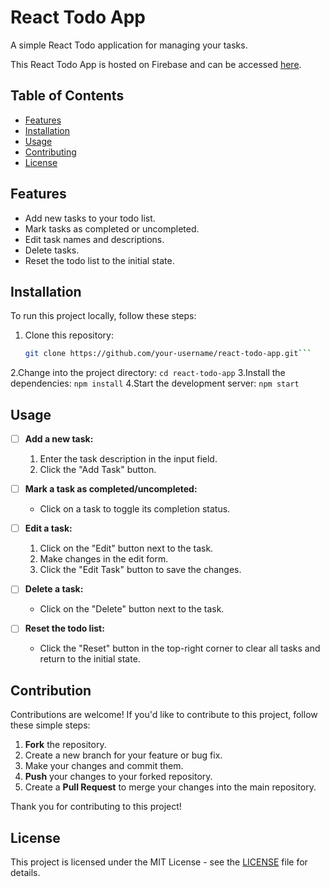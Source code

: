 # React Todo App

A simple React Todo application for managing your tasks.

This React Todo App is hosted on Firebase and can be accessed [here](https://react-to-do-780c1.web.app/).

## Table of Contents

- [Features](#features)
- [Installation](#installation)
- [Usage](#usage)
- [Contributing](#contributing)
- [License](#license)

## Features

- Add new tasks to your todo list.
- Mark tasks as completed or uncompleted.
- Edit task names and descriptions.
- Delete tasks.
- Reset the todo list to the initial state.



## Installation

To run this project locally, follow these steps:

1. Clone this repository:

   ```bash
   git clone https://github.com/your-username/react-todo-app.git```
2.Change into the project directory:
    ```cd react-todo-app```
3.Install the dependencies:
    ```npm install```
4.Start the development server:
   ```npm start```



## Usage

- [ ] **Add a new task:**
   1. Enter the task description in the input field.
   2. Click the "Add Task" button.

- [ ] **Mark a task as completed/uncompleted:**
   - Click on a task to toggle its completion status.

- [ ] **Edit a task:**
   1. Click on the "Edit" button next to the task.
   2. Make changes in the edit form.
   3. Click the "Edit Task" button to save the changes.

- [ ] **Delete a task:**
   - Click on the "Delete" button next to the task.

- [ ] **Reset the todo list:**
   - Click the "Reset" button in the top-right corner to clear all tasks and return to the initial state.

## Contribution

Contributions are welcome! If you'd like to contribute to this project, follow these simple steps:

1. **Fork** the repository.
2. Create a new branch for your feature or bug fix.
3. Make your changes and commit them.
4. **Push** your changes to your forked repository.
5. Create a **Pull Request** to merge your changes into the main repository.

Thank you for contributing to this project!


## License

This project is licensed under the MIT License - see the [LICENSE](LICENSE) file for details.

